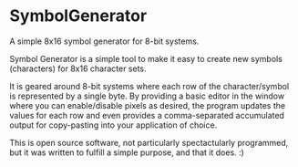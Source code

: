 # SymbolGenerator
A simple 8x16 symbol generator for 8-bit systems.

Symbol Generator is a simple tool to make it easy to create new symbols (characters) for 8x16 character sets.

It is geared around 8-bit systems where each row of the character/symbol is represented by a single byte.  By providing a basic
editor in the window where you can enable/disable pixels as desired, the program updates the values for each row and even provides
a comma-separated accumulated output for copy-pasting into your application of choice.

This is open source software, not particularly spectactularly programmed, but it was written to fulfill a simple purpose, and that it does. :)
